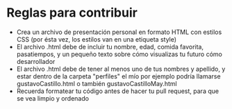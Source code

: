 # Reglas para contribuir

- Crea un archivo de presentación personal en formato HTML con estilos CSS (por ésta vez, los estilos van en una etiqueta style)
- El archivo .html debe de incluir tu nombre, edad, comida favorita, pasatiempos, y un pequeño texto sobre cómo visualizas tu futuro cómo desarrollador
- El archivo .html debe de tener al menos uno de tus nombres y apellido, y estar dentro de la carpeta "perfiles" el mío por ejemplo podría llamarse gustavoCastillo.html o también gustavoCastilloMay.html
- Recuerda formatear tu código antes de hacer tu pull request, para que se vea limpio y ordenado
